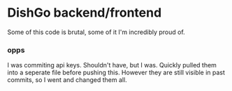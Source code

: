 # DishGo backend/frontend

Some of this code is brutal, some of it I'm incredibly proud of.

### opps

I was commiting api keys. Shouldn't have, but I was. Quickly pulled them into a seperate file before pushing this. However they are still visible in past commits, so I went and changed them all.
